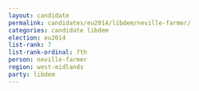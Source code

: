 ```yaml
---
layout: candidate
permalink: candidates/eu2014/libdem/neville-farmer/
categories: candidate libdem
election: eu2014
list-rank: 7
list-rank-ordinal: 7th
person: neville-farmer
region: west-midlands
party: libdem
---
```

